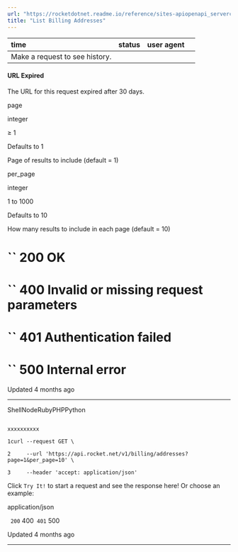 ```yaml
---
url: "https://rocketdotnet.readme.io/reference/sites-apiopenapi_servercontrollersbilling_controllerget_billing_addresses"
title: "List Billing Addresses"
---
```


| time | status | user agent |  |
| :-- | :-- | :-- | :-- |
| Make a request to see history. |

#### URL Expired

The URL for this request expired after 30 days.

page

integer

≥ 1

Defaults to 1

Page of results to include (default = 1)

per\_page

integer

1 to 1000

Defaults to 10

How many results to include in each page (default = 10)

# `` 200      OK

# `` 400      Invalid or missing request parameters

# `` 401      Authentication failed

# `` 500      Internal error

Updated 4 months ago

* * *

ShellNodeRubyPHPPython

```

xxxxxxxxxx

1curl --request GET \

2     --url 'https://api.rocket.net/v1/billing/addresses?page=1&per_page=10' \

3     --header 'accept: application/json'

```

Click `Try It!` to start a request and see the response here! Or choose an example:

application/json

`` 200`` 400`` 401`` 500

Updated 4 months ago

* * *